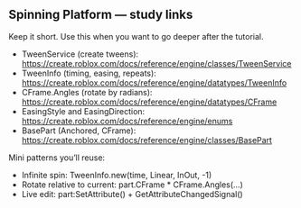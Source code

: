 ## Spinning Platform — study links

Keep it short. Use this when you want to go deeper after the tutorial.

- TweenService (create tweens): https://create.roblox.com/docs/reference/engine/classes/TweenService
- TweenInfo (timing, easing, repeats): https://create.roblox.com/docs/reference/engine/datatypes/TweenInfo
- CFrame.Angles (rotate by radians): https://create.roblox.com/docs/reference/engine/datatypes/CFrame
- EasingStyle and EasingDirection: https://create.roblox.com/docs/reference/engine/enums
- BasePart (Anchored, CFrame): https://create.roblox.com/docs/reference/engine/classes/BasePart

Mini patterns you’ll reuse:
- Infinite spin: TweenInfo.new(time, Linear, InOut, -1)
- Rotate relative to current: part.CFrame * CFrame.Angles(...)
- Live edit: part:SetAttribute() + GetAttributeChangedSignal()